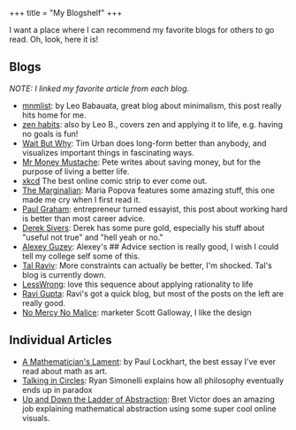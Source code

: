 +++
title = "My Blogshelf"
+++

I want a place where I can recommend my favorite blogs for others to go read. Oh, look, here it is!


## Blogs
*NOTE: I linked my favorite article from each blog.*
- [mnmlist](https://mnmlist.com/brew): by Leo Babauata, great blog about minimalism, this post really hits home for me.
- [zen habits](https://zenhabits.net/no-goal): also by Leo B., covers zen and applying it to life, e.g. having no goals is fun!
- [Wait But Why](https://waitbutwhy.com/2014/05/life-weeks.html): Tim Urban does long-form better than anybody, and visualizes important things in fascinating ways.
- [Mr Money Mustache](https://www.mrmoneymustache.com/2016/11/24/efficiency-is-the-highest-form-of-beauty/): Pete writes about saving money, but for the purpose of living a better life.
- [xkcd](https://xkcd.com/162/) The best online comic strip to ever come out.
- [The Marginalian](https://www.themarginalian.org/2016/08/16/life-on-a-mobius-janna-levin-moth/): Maria Popova features some amazing stuff, this one made me cry when I first read it.
- [Paul Graham](https://paulgraham.com/hwh.html): entrepreneur turned essayist, this post about working hard is better than most career advice.
- [Derek Sivers](https://sive.rs/confab): Derek has some pure gold, especially his stuff about "useful not true" and "hell yeah or no."
- [Alexey Guzey](https://guzey.com): Alexey's ## Advice section is really good, I wish I could tell my college self some of this.
- [Tal Raviv](https://speakerdeck.com/talraviv/more-constraints-please): More constraints can actually be better, I'm shocked. Tal's blog is currently down.
- [LessWrong](https://www.lesswrong.com/tag/the-science-of-winning-at-life-sequence): love this sequence about applying rationality to life
- [Ravi Gupta](https://rkg.blog/water.php): Ravi's got a quick blog, but most of the posts on the left are really good.
- [No Mercy No Malice](https://www.profgalloway.com/): marketer Scott Galloway, I like the design

## Individual Articles
- [A Mathematician's Lament](https://worrydream.com/refs/Lockhart_2002_-_A_Mathematician's_Lament.pdf): by Paul Lockhart, the best essay I've ever read about math as art.
- [Talking in Circles](https://absoluteirony.wordpress.com/wp-content/uploads/2014/09/talking-in-circles-20161.pdf): Ryan Simonelli explains how all philosophy eventually ends up in paradox
- [Up and Down the Ladder of Abstraction](https://worrydream.com/LadderOfAbstraction/): Bret Victor does an amazing job explaining mathematical abstraction using some super cool online visuals.
